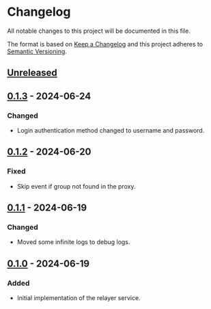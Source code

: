 # Changelog
All notable changes to this project will be documented in this file.

The format is based on [Keep a Changelog](https://keepachangelog.com/en/1.0.0/)
and this project adheres to [Semantic Versioning](https://semver.org/spec/v2.0.0.html).

## [Unreleased]

## [0.1.3] - 2024-06-24
### Changed
- Login authentication method changed to username and password.

## [0.1.2] - 2024-06-20
### Fixed
- Skip event if group not found in the proxy.

## [0.1.1] - 2024-06-19
### Changed
- Moved some infinite logs to debug logs.

## [0.1.0] - 2024-06-19
### Added
- Initial implementation of the relayer service.


[Unreleased]: https://github.com/Catalyze-Software/relayer/compare/0.1.3...HEAD
[0.1.3]: https://github.com/Catalyze-Software/relayer/compare/0.1.2...0.1.3
[0.1.2]: https://github.com/Catalyze-Software/relayer/compare/0.1.1...0.1.2
[0.1.1]: https://github.com/Catalyze-Software/relayer/compare/0.1.0...0.1.1
[0.1.0]: https://github.com/Catalyze-Software/relayer/releases/tag/0.1.0

